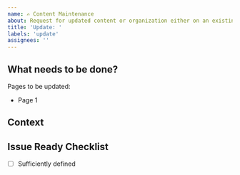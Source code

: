 ```yaml
---
name: ✍️ Content Maintenance
about: Request for updated content or organization either on an existing page.
title: 'Update: '
labels: 'update'
assignees: ''
---
```


<!--- Provide a general summary of the feature in the title above -->

## What needs to be done?

Pages to be updated:  

* Page 1  

## Context
<!--- Why is this topic important? Who is it important to? How would it be used? -->

## Issue Ready Checklist
<!--- Needs to be fully checked-off in order to work on it -->

-[ ] Sufficiently defined  
